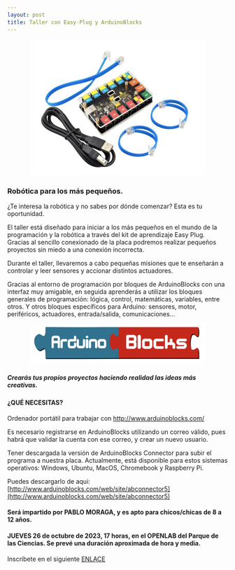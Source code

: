 ```yaml
---
layout: post
title: Taller con Easy-Plug y ArduinoBlocks
---
```

<center>
<img src="/images/easy-plug.png" width="400" />
</center>

### Robótica para los más pequeños.




¿Te interesa la robótica y no sabes por dónde comenzar? Esta es tu oportunidad.

El taller está diseñado para iniciar a los más pequeños en el mundo de la programación y la robótica a través del kit de aprendizaje Easy Plug. Gracias al  sencillo conexionado de la placa podremos realizar pequeños proyectos sin miedo a una conexión incorrecta.

Durante el taller, llevaremos a cabo pequeñas misiones que te enseñarán a controlar y leer sensores y accionar distintos actuadores.

Gracias al entorno de programación por bloques de ArduinoBlocks con una interfaz muy amigable, en seguida aprenderás a utilizar los bloques generales de programación: lógica, control, matemáticas, variables, entre otros. Y otros bloques específicos para Arduino: sensores, motor, periféricos, actuadores, entrada/salida, comunicaciones…



<center>
<img src="/images/arduinoblocks.png" width="400" />
</center>



##### Crearás tus propios proyectos haciendo realidad las ideas más creativas.




#### ¿QUÉ NECESITAS?


Ordenador portátil para trabajar con http://www.arduinoblocks.com/

Es necesario registrarse en ArduinoBlocks utilizando un correo válido, pues habrá que validar la cuenta con ese correo, y crear un nuevo usuario.

Tener descargada la versión de ArduinoBlocks Connector para subir el programa a nuestra placa. Actualmente, está disponible para estos sistemas operativos: Windows, Ubuntu, MacOS, Chromebook y Raspberry Pi.

Puedes descargarlo de aqui: [http://www.arduinoblocks.com/web/site/abconnector5](http://www.arduinoblocks.com/web/site/abconnector5)


#### Será impartido por PABLO MORAGA, y es apto para chicos/chicas de 8 a 12 años.

#### JUEVES 26 de octubre de 2023, 17 horas, en el OPENLAB del Parque de las Ciencias. Se prevé una duración aproximada de hora y media.





 Inscríbete en el siguiente [ENLACE](https://forms.gle/CgftcP1JPwwub5rT9)
